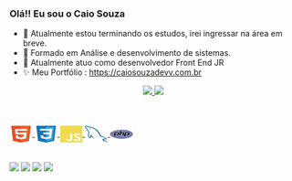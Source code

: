 ### Olá!! Eu sou o Caio Souza 

- 🔭 Atualmente estou terminando os estudos, irei ingressar na área em breve.
- 🌱 Formado em Análise e desenvolvimento de sistemas.
- 👯 Atualmente atuo como desenvolvedor Front End JR
- ✨ Meu Portfólio : https://caiosouzadevv.com.br
<div align="center">
  <a href="https://github.com/CaioSouzaDevv">
  <img height="180em" src="https://github-readme-stats.vercel.app/api?username=CaioSouzaDevv&show_icons=true&theme=dark&include_all_commits=true&count_private=true"/>
  <img height="180em" src="https://github-readme-stats.vercel.app/api/top-langs/?username=CaioSouzaDevv&layout=compact&langs_count=7&theme=dark"/>
</div>

  
  <br/>
  <br/>
  
  
  <div style="display: inline_block"><br>
    <img align="center" alt="Caio-HTML" height="30" width="40" src="https://raw.githubusercontent.com/devicons/devicon/master/icons/html5/html5-original.svg">
    <img align="center" alt="Caio-CSS" height="30" width="40" src="https://raw.githubusercontent.com/devicons/devicon/master/icons/css3/css3-original.svg">
  <img align="center" alt="Caio-Js" height="30" width="40" src="https://raw.githubusercontent.com/devicons/devicon/master/icons/javascript/javascript-plain.svg">
  <img align="center" alt="Caio-MySQL" height="30" width="40" src="https://raw.githubusercontent.com/devicons/devicon/master/icons/mysql/mysql-original.svg">
  <img align="center" alt="Caio-MySQL" height="30" width="40" src="https://raw.githubusercontent.com/devicons/devicon/master/icons/php/php-original.svg">
</div>

<br/>
  <br/>
  
  
  <div> 
    <a href = "mailto:caioss20.cs@gmail.com"><img src="https://img.shields.io/badge/-Gmail-%23333?style=for-the-badge&logo=gmail&logoColor=white" target="_blank"></a>
 <a href="https://discord.gg/discord.gg/bYpdBShQ" target="_blank"><img src="https://img.shields.io/badge/Discord-7289DA?style=for-the-badge&logo=discord&logoColor=white" target="_blank"></a> 
  <a href="https://www.linkedin.com/in/CaioSouzaDevv" target="_blank"><img src="https://img.shields.io/badge/-LinkedIn-%230077B5?style=for-the-badge&logo=linkedin&logoColor=white" target="_blank"></a> 
    <a href="https://www.instagram.com/caiocollins__/" target="_blank"><img src="https://img.shields.io/badge/-Instagram-%23E4405F?style=for-the-badge&logo=instagram&logoColor=white" target="_blank"></a>
    

   </div>
  

  
  
    

